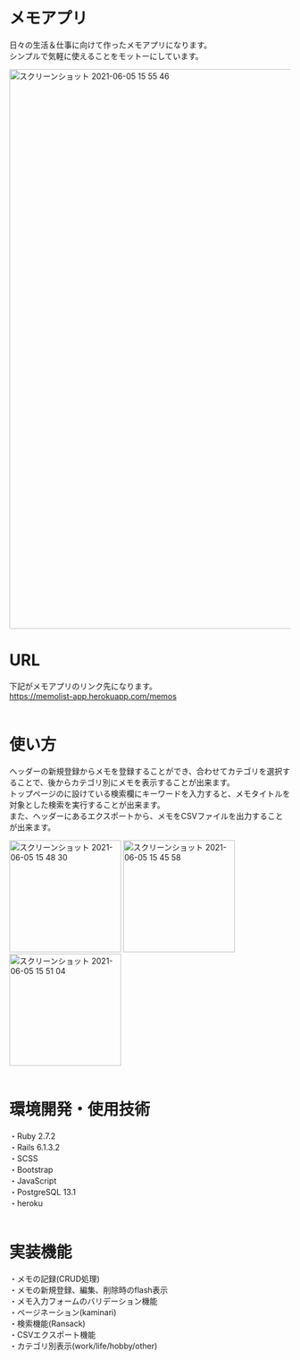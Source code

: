 # メモアプリ
日々の生活＆仕事に向けて作ったメモアプリになります。
<br>シンプルで気軽に使えることをモットーにしています。</br>

<img width="1000" alt="スクリーンショット 2021-06-05 15 55 46" src="https://user-images.githubusercontent.com/73543598/120883142-86ea1500-c616-11eb-807b-4e2845be09a0.png">
<br>

# URL
下記がメモアプリのリンク先になります。
<br>https://memolist-app.herokuapp.com/memos</br>
<br>
# 使い方
ヘッダーの新規登録からメモを登録することができ、合わせてカテゴリを選択することで、後からカテゴリ別にメモを表示することが出来ます。
<br>トップページのに設けている検索欄にキーワードを入力すると、メモタイトルを対象とした検索を実行することが出来ます。
<br>また、ヘッダーにあるエクスポートから、メモをCSVファイルを出力することが出来ます。</br>

<img width="200" alt="スクリーンショット 2021-06-05 15 48 30" src="https://user-images.githubusercontent.com/73543598/120882953-92890c00-c615-11eb-9b91-381b61345400.png">  <img width="200" alt="スクリーンショット 2021-06-05 15 45 58" src="https://user-images.githubusercontent.com/73543598/120882986-b0ef0780-c615-11eb-9af0-d1d30644f498.png"> <img width="200" alt="スクリーンショット 2021-06-05 15 51 04" src="https://user-images.githubusercontent.com/73543598/120883023-dbd95b80-c615-11eb-98b8-50e77143e24b.png"> </br>
<br>


# 環境開発・使用技術
・Ruby 2.7.2
<br>・Rails 6.1.3.2
<br>・SCSS
<br>・Bootstrap
<br>・JavaScript
<br>・PostgreSQL 13.1
<br>・heroku</br>
<br>

# 実装機能
・メモの記録(CRUD処理)
<br>・メモの新規登録、編集、削除時のflash表示
<br>・メモ入力フォームのバリデーション機能
<br>・ページネーション(kaminari)
<br>・検索機能(Ransack)
<br>・CSVエクスポート機能
<br>・カテゴリ別表示(work/life/hobby/other)
